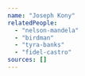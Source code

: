 ```yaml
---
name: "Joseph Kony"
relatedPeople:
  - "nelson-mandela"
  - "birdman"
  - "tyra-banks"
  - "fidel-castro"
sources: []
---
```


